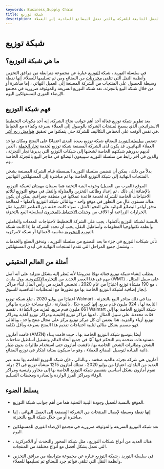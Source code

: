 ```yaml
---
keywords: Business,Supply Chain
title: شبكة توزيع
description: شبكة التوزيع عبارة عن مجموعة مترابطة من مرافق التخزين وأنظمة النقل التابعة للشركة والتي تنقل البضائع المادية إلى العملاء.
---
```


# شبكة توزيع
## ما هي شبكة التوزيع؟

في سلسلة التوريد ، شبكة [التوزيع](/distribution-management) عبارة عن مجموعة مترابطة من مرافق التخزين وأنظمة النقل التي تتلقى [مخزونات](/inventory) من البضائع ومن ثم تسليمها للعملاء. إنها نقطة وسيطة للحصول على المنتجات من الشركة المصنعة إلى العميل النهائي ، إما مباشرة أو من خلال شبكة البيع بالتجزئة. تعد شبكة التوزيع السريعة والموثوقة ضرورية في مجتمع الإرضاء الفوري للمستهلكين اليوم.

## فهم شبكة التوزيع

يعد تطوير شبكة توزيع فعالة أحد أهم جوانب نجاح الشركة. إنه أحد مكونات التخطيط الاستراتيجي الذي يسمح لمنتجات الشركة بالوصول إلى العملاء بسرعة وكفاءة مع الحفاظ في نفس الوقت على انخفاض التكاليف للشركة حتى يتمكنوا من تحقيق [هوامش ربح أكبر](/profitmargin).

تتضمن [سلسلة التوريد](/supplychain) للبضائع شبكة توزيع بعيدة المدى اعتمادًا على المنتج ومكان تواجد العملاء النهائيين. قد يكون لدى الشركة المصنعة شبكة توزيع لخدمة [تجار الجملة](/wholesaling) ، الذين لديهم بدورهم شبكتهم الخاصة لشحنها إلى شبكات التوزيع التي يديرها تجار التجزئة ، والذين في آخر رابط من سلسلة التوريد سيبيعون البضائع في متاجر البيع بالتجزئة الخاصة بهم.

بدلاً من ذلك ، يمكن أن تتضمن سلسلة التوريد المبسطة قيام الشركة المصنعة بشحن المنتجات النهائية إلى شبكة التوزيع الخاصة بها ثم مباشرة إلى المستهلكين النهائيين.

الموقع (القرب من العميل) وجودة البنية التحتية هما سمتان مهمتان لشبكة التوزيع. بالإضافة إلى ذلك ، تم إعداد وظائف التخزين والمناولة والنقل في موقع التوزيع لتلائم الاحتياجات الخاصة للشركة لخدمة قاعدة عملائها في منطقة جغرافية. يمكن أن يكون هناك مستوى عالٍ من التطور في موقع واحد - وبالتالي شبكة التوزيع بأكملها - لمعالجة تدفق أوامر البضائع النهائية على النحو الأمثل ، سواء كانت حفنة من العناصر الكبيرة مثل الجرارات الزراعية أو الآلاف من [وحدات الاحتفاظ بالمخزون](/stock-keeping-unit-sku) لسلسلة البيع بالتجزئة.

بالنسبة لشبكة التوزيع بأكملها ، يجب على الشركة التخطيط لاحتياجات المعدات والعاملين وأنظمة تكنولوجيا المعلومات وأساطيل النقل. يجب أن تحدد الشركة ما إذا كانت شبكة التوزيع [المحورية](/hub_and_spoke_structure) مناسبة لأعمالها أو شبكة لامركزية.

تأتي شبكات التوزيع في جزء ما بعد التصنيع من سلسلة التوريد ، وتدفق السلع والخدمات ، وتشمل جميع المراحل التي تقدم المنتجات النهائية في أيدي المستهلكين.

## أمثلة من العالم الحقيقي

يتطلب إنشاء شبكة توزيع فعالة نهجًا مدروسًا لأنه يُنظر إليه بشكل متزايد على أنه أصل مهم في هذا العصر الجديد من [التجارة الإلكترونية](/ecommerce). وول مارت (WMT) ، على سبيل المثال ، مع 190 منشأة توزيع اعتبارًا من عام 2020 ، تخصص المزيد من رأس المال لبناء مراكز إنجاز إضافية لشبكة التوزيع الخاصة بها مع تطورها مع المتطلبات التنافسية للسوق.

اعتبارًا من يوليو 2020 ، تبلغ شبكة توزيع Walmart ، بما في ذلك متاجر البيع بالتجزئة التابعة لها ، 924 مليون قدم مربع. إنها كبيرة جدًا ، بالمقارنة ، تبلغ مساحة جزيرة مانهاتن 661 مليون قدم مربع. لمزيد من الكفاءة ، تقسم Walmart شبكة التوزيع الخاصة بها إلى فئات محددة. على سبيل المثال ، لديها مراكز توزيع إقليمية ومراكز توزيع أغذية ومراكز توزيع أزياء والمزيد. هذا يضمن أن كل مركز توزيع يركز على مجال منتج واحد ، وبالتالي فهو مصمم بشكل مثالي لتلبية احتياجات تقديم هذا المنتج بسرعة وبأقل تكلفة.

قامت أمازون (AMZN) أيضًا بتوسيع شبكة التوزيع الخاصة بها ، حيث قامت ببناء مستودعات ضخمة يتم التحكم فيها آليًا في جميع أنحاء العالم وتشغيل أساطيل شاحنات الشحن وطائرات الشحن الخاصة بها. ناقشت أمازون حتى استخدام طائرات بدون طيار ذاتية القيادة لتوصيل البضائع للعملاء ، وهو ما سيكون بمثابة ابتكار في توزيع البضائع.

أمازون هي شركة تجزئة عالمية ضخمة ، وبالتالي ، فإن شبكة التوزيع الخاصة بها تمتد عبر العديد من البلدان. اعتبارًا من يوليو 2020 ، تمتلك أمازون 1215 منشأة توزيع في 21 دولة. تقوم أمازون بشكل أساسي بتقسيم شبكة التوزيع الخاصة بها إلى محاور رئيسية ومراكز الوفاء ومراكز الفرز الواردة والصادرة ومحطات التسليم.

## يسلط الضوء

- الموقع بالنسبة للعميل وجودة البنية التحتية هما من أهم جوانب شبكة التوزيع.

- إنها نقطة وسيطة لإيصال المنتجات من الشركة المصنعة إلى العميل النهائي ، إما مباشرة أو من خلال شبكة البيع بالتجزئة.

- تعد شبكة التوزيع السريعة والموثوقة ضرورية في مجتمع الإرضاء الفوري للمستهلكين اليوم.

- هناك العديد من أنواع شبكات التوزيع ، مثل شبكة المحور والتحدث أو اللامركزية ، التي تعمل بشكل أفضل مع أنواع مختلفة من المنتجات.

- في سلسلة التوريد ، شبكة التوزيع عبارة عن مجموعة مترابطة من مرافق التخزين وأنظمة النقل التي تتلقى قوائم جرد للبضائع ثم تسليمها للعملاء.

